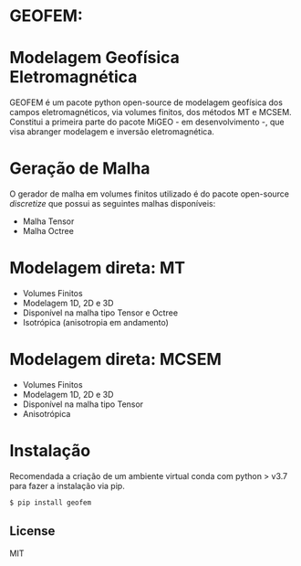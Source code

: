 # GEOFEM: 
# Modelagem Geofísica Eletromagnética


GEOFEM é um pacote python open-source de modelagem geofísica dos campos eletromagnéticos, via volumes finitos, dos métodos MT e MCSEM. Constitui a primeira parte do pacote MiGEO - em desenvolvimento -, que visa abranger modelagem e inversão eletromagnética.

# Geração de Malha
O gerador de malha em volumes finitos utilizado é do pacote open-source *discretize* que possui as seguintes malhas disponíveis:

  - Malha Tensor
  - Malha Octree

# Modelagem direta: MT

  - Volumes Finitos
  - Modelagem 1D, 2D e 3D
  - Disponível na malha tipo Tensor e Octree
  - Isotrópica (anisotropia em andamento)

# Modelagem direta: MCSEM

  - Volumes Finitos
  - Modelagem 1D, 2D e 3D
  - Disponível na malha tipo Tensor
  - Anisotrópica

# Instalação
Recomendada a criação de um ambiente virtual conda com python > v3.7 para fazer a instalação via pip.
```sh
$ pip install geofem
```



License
----

MIT

[//]: # (These are reference links used in the body of this note and get stripped out when the markdown processor does its job. There is no need to format nicely because it shouldn't be seen. Thanks SO - http://stackoverflow.com/questions/4823468/store-comments-in-markdown-syntax)


   [dill]: <https://github.com/joemccann/dillinger>
   [git-repo-url]: <https://github.com/joemccann/dillinger.git>
   [john gruber]: <http://daringfireball.net>
   [df1]: <http://daringfireball.net/projects/markdown/>
   [markdown-it]: <https://github.com/markdown-it/markdown-it>
   [Ace Editor]: <http://ace.ajax.org>
   [node.js]: <http://nodejs.org>
   [Twitter Bootstrap]: <http://twitter.github.com/bootstrap/>
   [jQuery]: <http://jquery.com>
   [@tjholowaychuk]: <http://twitter.com/tjholowaychuk>
   [express]: <http://expressjs.com>
   [AngularJS]: <http://angularjs.org>
   [Gulp]: <http://gulpjs.com>

   [PlDb]: <https://github.com/joemccann/dillinger/tree/master/plugins/dropbox/README.md>
   [PlGh]: <https://github.com/joemccann/dillinger/tree/master/plugins/github/README.md>
   [PlGd]: <https://github.com/joemccann/dillinger/tree/master/plugins/googledrive/README.md>
   [PlOd]: <https://github.com/joemccann/dillinger/tree/master/plugins/onedrive/README.md>
   [PlMe]: <https://github.com/joemccann/dillinger/tree/master/plugins/medium/README.md>
   [PlGa]: <https://github.com/RahulHP/dillinger/blob/master/plugins/googleanalytics/README.md>

